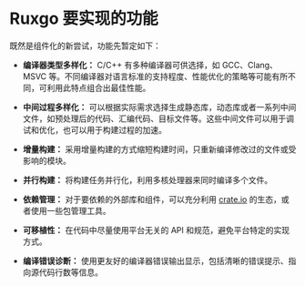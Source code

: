 # Ruxgo 要实现的功能

既然是组件化的新尝试，功能先暂定如下：

- **编译器类型多样化：** C/C++ 有多种编译器可供选择，如 GCC、Clang、MSVC 等。不同编译器对语言标准的支持程度、性能优化的策略等可能有所不同，可利用此特点组合出最佳性能。

- **中间过程多样化：** 可以根据实际需求选择生成静态库，动态库或者一系列中间文件，如预处理后的代码、汇编代码、目标文件等。这些中间文件可以用于调试和优化，也可以用于构建过程的加速。

- **增量构建：** 采用增量构建的方式缩短构建时间，只重新编译修改过的文件或受影响的模块。

- **并行构建：** 将构建任务并行化，利用多核处理器来同时编译多个文件。

- **依赖管理：** 对于要依赖的外部库和组件，可以充分利用 [crate.io](https://crates.io/) 的生态，或者使用一些包管理工具。

- **可移植性：** 在代码中尽量使用平台无关的 API 和规范，避免平台特定的实现方式。

- **编译错误诊断：** 使用更友好的编译器错误输出显示，包括清晰的错误提示、指向源代码行数等信息。